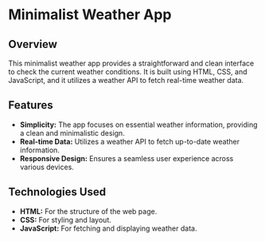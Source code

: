 # Minimalist Weather App

## Overview
This minimalist weather app provides a straightforward and clean interface to check the current weather conditions. It is built using HTML, CSS, and JavaScript, and it utilizes a weather API to fetch real-time weather data.

## Features
- **Simplicity:** The app focuses on essential weather information, providing a clean and minimalistic design.
- **Real-time Data:** Utilizes a weather API to fetch up-to-date weather information.
- **Responsive Design:** Ensures a seamless user experience across various devices.

## Technologies Used
- **HTML:** For the structure of the web page.
- **CSS:** For styling and layout.
- **JavaScript:** For fetching and displaying weather data.
